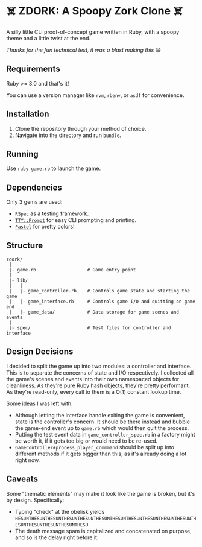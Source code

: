 # :skull_and_crossbones: ZDORK: A Spoopy Zork Clone :skull_and_crossbones:

A silly little CLI proof-of-concept game written in Ruby, with a spoopy theme and a little twist at the end.

_Thanks for the fun technical test, it was a blast making this_ :smile:

## Requirements
Ruby >= 3.0 and that's it!

You can use a version manager like `rvm`, `rbenv`, or `asdf` for convenience.

## Installation
1. Clone the repository through your method of choice.
2. Navigate into the directory and run `bundle`.

## Running
Use `ruby game.rb` to launch the game.

## Dependencies
Only 3 gems are used:
* `RSpec` as a testing framework.
* [`TTY::Prompt`](https://github.com/piotrmurach/tty-prompt) for easy CLI prompting and printing.
* [`Pastel`](https://github.com/piotrmurach/pastel) for pretty colors!

## Structure
```
zdork/
 |
 |- game.rb                   # Game entry point
 |
 |- lib/
 |   |
 |   |- game_controller.rb    # Controls game state and starting the game
 |   |- game_interface.rb     # Controls game I/O and quitting on game end
 |   |- game_data/            # Data storage for game scenes and events
 |
 |- spec/                     # Test files for controller and interface
```

## Design Decisions
I decided to split the game up into two modules: a controller and interface. This is to separate the concerns of state and I/O respectively.
I collected all the game's scenes and events into their own namespaced objects for cleanliness. As they're pure Ruby hash objects, they're pretty performant. As they're read-only, every call to them is a O(1) constant lookup time.

Some ideas I was left with:
* Although letting the interface handle exiting the game is convenient, state is the controller's concern. It should be there instead and bubble the game-end event up to `game.rb` which would then quit the process.
* Putting the test event data in `game_controller_spec.rb` in a factory might be worth it, if it gets too big or would need to be re-used.
* `GameController#process_player_commmand` should be split up into different methods if it gets bigger than this, as it's already doing a lot right now.

## Caveats
Some "thematic elements" may make it look like the game is broken, but it's by design. Specifically:

* Typing "check" at the obelisk yields `HESUNTHESUNTHESUNTHESUNTHESUNTHESUNTHESUNTHESUNTHESUNTHESUNTHESUNTHESUNTHESUNTHESUNTHESUNTHESU`.
* The death message spam is capitalized and concatenated on purpose, and so is the delay right before it.
